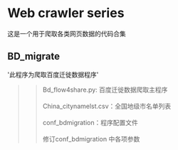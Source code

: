 # Web crawler series
这是一个用于爬取各类网页数据的代码合集

## BD_migrate
'此程序为爬取百度迁徙数据程序'
>>  Bd_flow4share.py: 百度迁徙数据爬取主程序<br>  
>>  China_citynamelst.csv：全国地级市名单列表<br>  
>>  conf_bdmigration：程序配置文件<br>  
    修订conf_bdmigration 中各项参数
